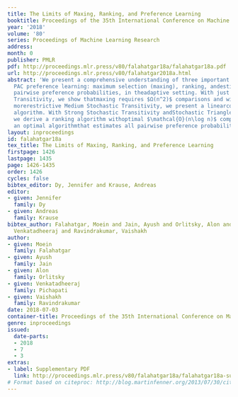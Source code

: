 ```yaml
---
title: The Limits of Maxing, Ranking, and Preference Learning
booktitle: Proceedings of the 35th International Conference on Machine Learning
year: '2018'
volume: '80'
series: Proceedings of Machine Learning Research
address: 
month: 0
publisher: PMLR
pdf: http://proceedings.mlr.press/v80/falahatgar18a/falahatgar18a.pdf
url: http://proceedings.mlr.press/v80/falahatgar2018a.html
abstract: 'We present a comprehensive understanding of three important problemsin
  PAC preference learning: maximum selection (maxing), ranking, andestimating <em>all</em>
  pairwise preference probabilities, in theadaptive setting. With just Weak Stochastic
  Transitivity, we show thatmaxing requires $Ω(n^2)$ comparisons and with slightly
  morerestrictive Medium Stochastic Transitivity, we present a linearcomplexity maxing
  algorithm. With Strong Stochastic Transitivity andStochastic Triangle Inequality,
  we derive a ranking algorithm withoptimal $\mathcal{O}(n\log n)$ complexity and
  an optimal algorithmthat estimates all pairwise preference probabilities.'
layout: inproceedings
id: falahatgar18a
tex_title: The Limits of Maxing, Ranking, and Preference Learning
firstpage: 1426
lastpage: 1435
page: 1426-1435
order: 1426
cycles: false
bibtex_editor: Dy, Jennifer and Krause, Andreas
editor:
- given: Jennifer
  family: Dy
- given: Andreas
  family: Krause
bibtex_author: Falahatgar, Moein and Jain, Ayush and Orlitsky, Alon and Pichapati,
  Venkatadheeraj and Ravindrakumar, Vaishakh
author:
- given: Moein
  family: Falahatgar
- given: Ayush
  family: Jain
- given: Alon
  family: Orlitsky
- given: Venkatadheeraj
  family: Pichapati
- given: Vaishakh
  family: Ravindrakumar
date: 2018-07-03
container-title: Proceedings of the 35th International Conference on Machine Learning
genre: inproceedings
issued:
  date-parts:
  - 2018
  - 7
  - 3
extras:
- label: Supplementary PDF
  link: http://proceedings.mlr.press/v80/falahatgar18a/falahatgar18a-supp.pdf
# Format based on citeproc: http://blog.martinfenner.org/2013/07/30/citeproc-yaml-for-bibliographies/
---
```

